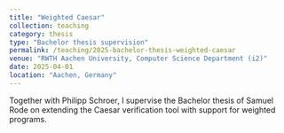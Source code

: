 ```yaml
---
title: "Weighted Caesar"
collection: teaching
category: thesis
type: "Bachelor thesis supervision"
permalink: /teaching/2025-bachelor-thesis-weighted-caesar
venue: "RWTH Aachen University, Computer Science Department (i2)"
date: 2025-04-01
location: "Aachen, Germany"
---
```


Together with Philipp Schroer, I supervise the Bachelor thesis of Samuel Rode on extending the Caesar verification tool with support for weighted programs.
